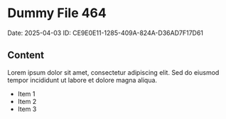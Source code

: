 # Dummy File 464

Date: 2025-04-03
ID: CE9E0E11-1285-409A-824A-D36AD7F17D61

## Content

Lorem ipsum dolor sit amet, consectetur adipiscing elit.
Sed do eiusmod tempor incididunt ut labore et dolore magna aliqua.

* Item 1
* Item 2
* Item 3

